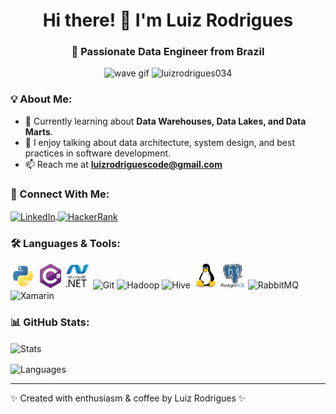<h1 align="center">Hi there! 👋 I'm Luiz Rodrigues</h1>
<h3 align="center">🚀 Passionate Data Engineer from Brazil</h3>

<p align="center">
  <img src="https://media.giphy.com/media/hvRJCLFzcasrR4ia7z/giphy.gif" width="30px" alt="wave gif">
  <img src="https://komarev.com/ghpvc/?username=luizrodrigues034&label=Profile%20views&color=0e75b6&style=plastic" alt="luizrodrigues034" />
</p>

### 💡 About Me:

- 🌱 Currently learning about **Data Warehouses, Data Lakes, and Data Marts**.
- 💬 I enjoy talking about data architecture, system design, and best practices in software development.
- 📫 Reach me at **[luizrodriguescode@gmail.com](mailto:luizrodriguescode@gmail.com)**

### 🔗 Connect With Me:

<p>
  <a href="https://www.linkedin.com/in/luiz-rodrigues-alves/" target="_blank">
    <img align="center" src="https://img.shields.io/badge/-LinkedIn-%230077B5?style=for-the-badge&logo=linkedin&logoColor=white" alt="LinkedIn"/>
  </a>
  <a href="https://www.hackerrank.com/luizrodriguesco1" target="_blank">
    <img align="center" src="https://img.shields.io/badge/-HackerRank-%232EC866?style=for-the-badge&logo=hackerrank&logoColor=white" alt="HackerRank"/>
  </a>
</p>

### 🛠️ Languages & Tools:

<p>
  <img src="https://raw.githubusercontent.com/devicons/devicon/master/icons/python/python-original.svg" alt="Python" width="40" height="40"/>
  <img src="https://raw.githubusercontent.com/devicons/devicon/master/icons/csharp/csharp-original.svg" alt="C#" width="40" height="40"/>
  <img src="https://raw.githubusercontent.com/devicons/devicon/master/icons/dot-net/dot-net-original-wordmark.svg" alt=".NET" width="40" height="40"/>
  <img src="https://www.vectorlogo.zone/logos/git-scm/git-scm-icon.svg" alt="Git" width="40" height="40"/>
  <img src="https://www.vectorlogo.zone/logos/apache_hadoop/apache_hadoop-icon.svg" alt="Hadoop" width="40" height="40"/>
  <img src="https://www.vectorlogo.zone/logos/apache_hive/apache_hive-icon.svg" alt="Hive" width="40" height="40"/>
  <img src="https://raw.githubusercontent.com/devicons/devicon/master/icons/linux/linux-original.svg" alt="Linux" width="40" height="40"/>
  <img src="https://raw.githubusercontent.com/devicons/devicon/master/icons/postgresql/postgresql-original-wordmark.svg" alt="PostgreSQL" width="40" height="40"/>
  <img src="https://www.vectorlogo.zone/logos/rabbitmq/rabbitmq-icon.svg" alt="RabbitMQ" width="40" height="40"/>
  <img src="https://raw.githubusercontent.com/detain/svg-logos/780f25886640cef088af994181646db2f6b1a3f8/svg/xamarin.svg" alt="Xamarin" width="40" height="40"/>
</p>

### 📊 GitHub Stats:

<p>
  <img align="center" src="https://github-readme-stats.vercel.app/api?username=luizrodrigues034&show_icons=true&theme=radical&bg_color=000000&hide_border=true&locale=en" alt="Stats" />
</p>

<p>
  <img align="center" src="https://github-readme-stats.vercel.app/api/top-langs?username=luizrodrigues034&show_icons=true&theme=radical&bg_color=000000&hide_border=true&locale=en&layout=compact" alt="Languages" />
</p>

---

✨ Created with enthusiasm & coffee by Luiz Rodrigues ✨
